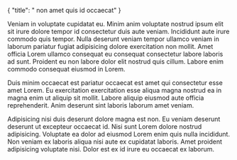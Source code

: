 {
  "title": " non amet quis id occaecat"
}

Veniam in voluptate cupidatat eu. Minim anim voluptate nostrud ipsum elit sit irure dolore tempor id consectetur duis aute veniam. Incididunt aute irure commodo quis tempor. Nulla deserunt veniam tempor ullamco veniam in laborum pariatur fugiat adipisicing dolore exercitation non mollit. Amet officia Lorem ullamco consequat eu consequat consectetur labore laboris ad sunt. Proident eu non labore dolor elit nostrud quis cillum. Labore enim commodo consequat eiusmod in Lorem.

Duis minim occaecat est pariatur occaecat est amet qui consectetur esse amet Lorem. Eu exercitation exercitation esse aliqua magna nostrud ea in magna enim ut aliquip sit mollit. Labore aliquip eiusmod aute officia reprehenderit. Anim deserunt sint laboris laborum amet veniam.

Adipisicing nisi duis deserunt dolore magna est non. Eu veniam deserunt deserunt ut excepteur occaecat id. Nisi sunt Lorem dolore nostrud adipisicing. Voluptate ea dolor ad eiusmod Lorem enim quis nulla incididunt. Non veniam ex laboris aliqua nisi aute ex cupidatat laboris. Amet proident adipisicing voluptate nisi. Dolor est ex id irure eu occaecat ex laborum.